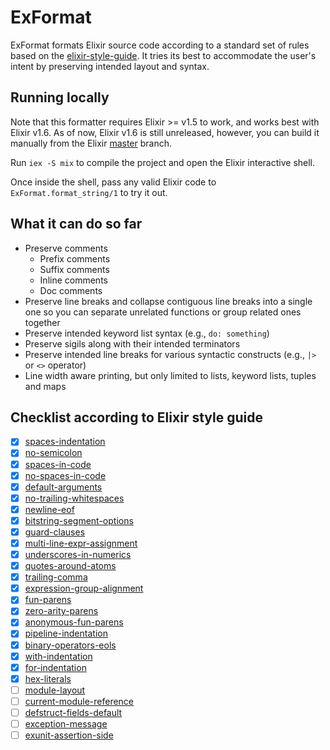 # ExFormat

ExFormat formats Elixir source code according to a standard set of rules based on the [elixir-style-guide](https://github.com/lexmag/elixir-style-guide). It tries its best to accommodate the user's intent by preserving intended layout and syntax.

## Running locally

Note that this formatter requires Elixir >= v1.5 to work, and works best with Elixir v1.6. As of now, Elixir v1.6 is still unreleased, however, you can build it manually from the Elixir [master](https://github.com/elixir-lang/elixir) branch.

Run `iex -S mix` to compile the project and open the Elixir interactive shell.

Once inside the shell, pass any valid Elixir code to `ExFormat.format_string/1` to try it out.

## What it can do so far

- Preserve comments
  * Prefix comments
  * Suffix comments
  * Inline comments
  * Doc comments
- Preserve line breaks and collapse contiguous line breaks into a single one so you can separate unrelated functions or group related ones together
- Preserve intended keyword list syntax (e.g., `do: something`)
- Preserve sigils along with their intended terminators
- Preserve intended line breaks for various syntactic constructs (e.g., `|>` or `<>` operator)
- Line width aware printing, but only limited to lists, keyword lists, tuples and maps


## Checklist according to Elixir style guide

- [x] [spaces-indentation](https://github.com/lexmag/elixir-style-guide#spaces-indentation)
- [x] [no-semicolon](https://github.com/lexmag/elixir-style-guide#no-semicolon)
- [x] [spaces-in-code](https://github.com/lexmag/elixir-style-guide#spaces-in-code)
- [x] [no-spaces-in-code](https://github.com/lexmag/elixir-style-guide#no-spaces-in-code)
- [x] [default-arguments](https://github.com/lexmag/elixir-style-guide#default-arguments)
- [x] [no-trailing-whitespaces](https://github.com/lexmag/elixir-style-guide#no-trailing-whitespaces)
- [x] [newline-eof](https://github.com/lexmag/elixir-style-guide#newline-eof)
- [x] [bitstring-segment-options](https://github.com/lexmag/elixir-style-guide#bitstring-segment-options)
- [x] [guard-clauses](https://github.com/lexmag/elixir-style-guide#guard-clauses)
- [x] [multi-line-expr-assignment](https://github.com/lexmag/elixir-style-guide#multi-line-expr-assignment)
- [x] [underscores-in-numerics](https://github.com/lexmag/elixir-style-guide#underscores-in-numerics)
- [x] [quotes-around-atoms](https://github.com/lexmag/elixir-style-guide#quotes-around-atoms)
- [x] [trailing-comma](https://github.com/lexmag/elixir-style-guide#trailing-comma)
- [x] [expression-group-alignment](https://github.com/lexmag/elixir-style-guide#expression-group-alignment)
- [x] [fun-parens](https://github.com/lexmag/elixir-style-guide#fun-parens)
- [x] [zero-arity-parens](https://github.com/lexmag/elixir-style-guide#zero-arity-parens)
- [x] [anonymous-fun-parens](https://github.com/lexmag/elixir-style-guide#anonymous-fun-parens)
- [x] [pipeline-indentation](https://github.com/lexmag/elixir-style-guide#pipeline-operator)
- [x] [binary-operators-eols](https://github.com/lexmag/elixir-style-guide#binary-operators-at-eols)
- [x] [with-indentation](https://github.com/lexmag/elixir-style-guide#with-indentation)
- [x] [for-indentation](https://github.com/lexmag/elixir-style-guide#for-indentation)
- [x] [hex-literals](https://github.com/lexmag/elixir-style-guide#hex-literals)
- [ ] [module-layout](https://github.com/lexmag/elixir-style-guide#module-layout)
- [ ] [current-module-reference](https://github.com/lexmag/elixir-style-guide#current-module-reference)
- [ ] [defstruct-fields-default](https://github.com/lexmag/elixir-style-guide#defstruct-fields-default)
- [ ] [exception-message](https://github.com/lexmag/elixir-style-guide#exception-message)
- [ ] [exunit-assertion-side](https://github.com/lexmag/elixir-style-guide#exunit-assertion-side)
